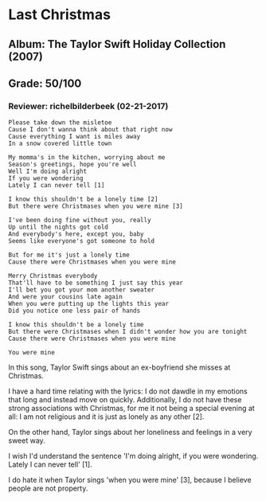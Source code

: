 # Last Christmas
## Album: The Taylor Swift Holiday Collection (2007)
## Grade: 50/100
### Reviewer: richelbilderbeek (02-21-2017)

```
Please take down the misletoe
Cause I don't wanna think about that right now
Cause everything I want is miles away
In a snow covered little town

My momma's in the kitchen, worrying about me
Season's greetings, hope you're well
Well I'm doing alright
If you were wondering
Lately I can never tell [1]

I know this shouldn't be a lonely time [2]
But there were Christmases when you were mine [3]

I've been doing fine without you, really
Up until the nights got cold
And everybody's here, except you, baby
Seems like everyone's got someone to hold

But for me it's just a lonely time
Cause there were Christmases when you were mine

Merry Christmas everybody
That'll have to be something I just say this year
I'll bet you got your mom another sweater
And were your cousins late again
When you were putting up the lights this year
Did you notice one less pair of hands

I know this shouldn't be a lonely time
But there were Christmases when I didn't wonder how you are tonight
Cause there were Christmases when you were mine

You were mine 
```

In this song, Taylor Swift sings about an ex-boyfriend she misses at Christmas.

I have a hard time relating with the lyrics: I do not dawdle in my emotions
that long and instead move on quickly. Additionally, I do not have these
strong associations with Christmas, for me it not being a special 
evening at all: I am not religious and it is just as lonely as any other [2].

On the other hand, Taylor sings about her loneliness and feelings in a very
sweet way. 

I wish I'd understand the sentence 'I'm doing alright, if you were wondering. Lately I can never tell' [1].

I do hate it when Taylor sings 'when you were mine' [3], because I believe people are not property.



